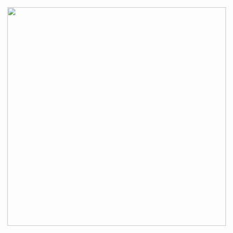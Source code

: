 <img style="height: 500px; width: 500px; object-fit: cover;" src="https://igobot.hisashizaka.workers.dev/download.aspx?file=Zpxl8ZcpYl7i7wH1vL%2BlpUSJ3apTZ%2FhHkiMV7FC%2FdLVCvkVuYCVwVsCz6iwIS389&expiry=PhFvTFqzy1BeX6qfdmu%2BuA%3D%3D&mac=635e11cc9bbf2c73313d8572151982ae0c52b36ff74ed44c670efd110017f9e0" alt="">